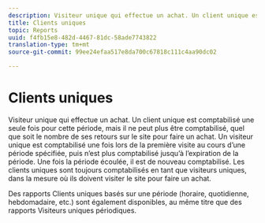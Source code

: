 ```yaml
---
description: Visiteur unique qui effectue un achat. Un client unique est comptabilisé une seule fois pour cette période, mais il ne peut plus être comptabilisé, quel que soit le nombre de ses retours sur le site pour faire un achat. Un visiteur unique est comptabilisé une fois lors de la première visite au cours d’une période spécifiée, puis n’est plus comptabilisé jusqu’à l’expiration de la période. Une fois la période écoulée, il est de nouveau comptabilisé. Les clients uniques sont toujours comptabilisés en tant que visiteurs uniques, dans la mesure où ils doivent visiter le site pour faire un achat.
title: Clients uniques
topic: Reports
uuid: f4fb15e8-482d-4467-81dc-58ade7743822
translation-type: tm+mt
source-git-commit: 99ee24efaa517e8da700c67818c111c4aa90dc02

---
```



# Clients uniques

Visiteur unique qui effectue un achat. Un client unique est comptabilisé une seule fois pour cette période, mais il ne peut plus être comptabilisé, quel que soit le nombre de ses retours sur le site pour faire un achat. Un visiteur unique est comptabilisé une fois lors de la première visite au cours d’une période spécifiée, puis n’est plus comptabilisé jusqu’à l’expiration de la période. Une fois la période écoulée, il est de nouveau comptabilisé. Les clients uniques sont toujours comptabilisés en tant que visiteurs uniques, dans la mesure où ils doivent visiter le site pour faire un achat.

Des rapports Clients uniques basés sur une période (horaire, quotidienne, hebdomadaire, etc.) sont également disponibles, au même titre que des rapports Visiteurs uniques périodiques.
